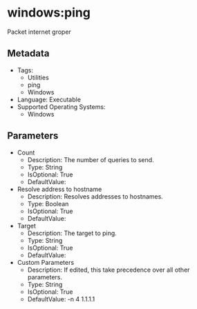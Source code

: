 <!-- region Generated -->
# windows:ping

Packet internet groper

## Metadata

- Tags:
  - Utilities
  - ping
  - Windows
- Language: Executable
- Supported Operating Systems:
  - Windows

## Parameters

- Count
  - Description: The number of queries to send.
  - Type: String
  - IsOptional: True
  - DefaultValue: 
- Resolve address to hostname
  - Description: Resolves addresses to hostnames.
  - Type: Boolean
  - IsOptional: True
  - DefaultValue: 
- Target
  - Description: The target to ping.
  - Type: String
  - IsOptional: True
  - DefaultValue: 
- Custom Parameters
  - Description: If edited, this take precedence over all other parameters.
  - Type: String
  - IsOptional: True
  - DefaultValue: -n 4 1.1.1.1
<!-- endregion -->

